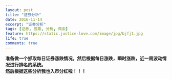 ```yaml
---
layout: post
title: "证券分析"
date: 2016-11-14
excerpt: "证券分析"
tags: [证券, 股票, 分析, 爬虫]
feature: https://static.justice-love.com/image/jpg/bjfj1.jpg
life: true
comments: true
---
```


**准备做一个抓取每日证券涨跌情况，然后根据每日涨跌，瞬时涨跌，近一周波动情况进行排名的系统。<br/>**
**然后根据这些分析我也入市分红啦！！！**
